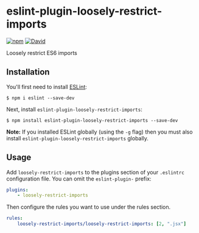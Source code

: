 # eslint-plugin-loosely-restrict-imports

[![npm](https://img.shields.io/npm/v/eslint-plugin-loosely-restrict-imports.svg?maxAge=2592000)](https://www.npmjs.com/package/eslint-plugin-loosely-restrict-imports) [![David](https://img.shields.io/david/mattgoucher/eslint-plugin-loosely-restrict-imports.svg?maxAge=2592000)](https://github.com/mattgoucher/eslint-plugin-loosely-restrict-imports/blob/master/package.json)

Loosely restrict ES6 imports

## Installation

You'll first need to install [ESLint](http://eslint.org):

```
$ npm i eslint --save-dev
```

Next, install `eslint-plugin-loosely-restrict-imports`:

```
$ npm install eslint-plugin-loosely-restrict-imports --save-dev
```

**Note:** If you installed ESLint globally (using the `-g` flag) then you must also install `eslint-plugin-loosely-restrict-imports` globally.

## Usage

Add `loosely-restrict-imports` to the plugins section of your `.eslintrc` configuration file. You can omit the `eslint-plugin-` prefix:

```yaml
plugins:
    - loosely-restrict-imports
```

Then configure the rules you want to use under the rules section.

```yaml
rules:
    loosely-restrict-imports/loosely-restrict-imports: [2, ".jsx"]
```
